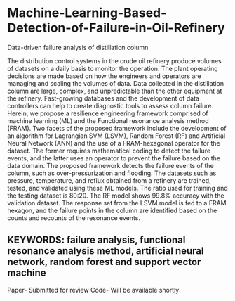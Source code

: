 # Machine-Learning-Based-Detection-of-Failure-in-Oil-Refinery
Data-driven failure analysis of distillation column 


The distribution control systems in the crude oil refinery produce volumes of datasets on a daily basis to monitor the operation. The plant operating decisions are made based on how the engineers and operators are managing and scaling the volumes of data. Data collected in the distillation column are large, complex, and unpredictable than the other equipment at the refinery. Fast-growing databases and the development of data controllers can help to create diagnostic tools to assess column failure. Herein, we propose a resilience engineering framework comprised of machine learning (ML) and the Functional resonance analysis method (FRAM). Two facets of the proposed framework include the development of an algorithm for Lagrangian SVM (LSVM), Random Forest (RF) and Artificial Neural Network (ANN) and the use of a FRAM-hexagonal operator for the dataset. The former requires mathematical coding to detect the failure events, and the latter uses an operator to prevent the failure based on the data domain. The proposed framework detects the failure events of the column, such as over-pressurization and flooding. The datasets such as pressure, temperature, and reflux obtained from a refinery are trained, tested, and validated using these ML models. The ratio used for training and the testing dataset is 80:20. The RF model shows 99.8% accuracy with the validation dataset. The response set from the LSVM model is fed to a FRAM hexagon, and the failure points in the column are identified based on the counts and recounts of the resonance events. 

## KEYWORDS: failure analysis, functional resonance analysis method, artificial neural network, random forest and support vector machine 

Paper- Submitted for review 
Code- Will be available shortly 
